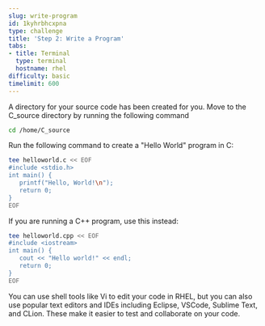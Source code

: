 ```yaml
---
slug: write-program
id: 1kyhrbhcxpna
type: challenge
title: 'Step 2: Write a Program'
tabs:
- title: Terminal
  type: terminal
  hostname: rhel
difficulty: basic
timelimit: 600
---
```

A directory for your source code has been created for you. Move to the C_source directory by running the following command

```bash
cd /home/C_source
```

Run the following command to create a "Hello World" program in C:

```bash
tee helloworld.c << EOF
#include <stdio.h>
int main() {
   printf("Hello, World!\n");
   return 0;
}
EOF
```

If you are running a C++ program, use this instead:

```bash
tee helloworld.cpp << EOF
#include <iostream>
int main() {
   cout << "Hello world!" << endl;
   return 0;
}
EOF
```

You can use shell tools like Vi to edit your code in RHEL, but you can also use popular text editors and IDEs including Eclipse, VSCode, Sublime Text, and CLion. These make it easier to test and collaborate on your code.
